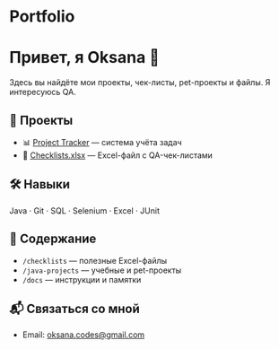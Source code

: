 # Portfolio

# Привет, я Oksana 👋

Здесь вы найдёте мои проекты, чек-листы, pet-проекты и файлы. Я интересуюсь QA.

## 🚀 Проекты

- 📊 [Project Tracker](https://github.com/Oksana702) — система учёта задач
- 🎯 [Checklists.xlsx](./checklist.xlsx) — Excel-файл с QA-чек-листами

## 🛠️ Навыки

Java · Git · SQL · Selenium · Excel · JUnit

## 📁 Содержание

- `/checklists` — полезные Excel-файлы
- `/java-projects` — учебные и pet-проекты
- `/docs` — инструкции и памятки

## 📬 Связаться со мной
- Email: oksana.codes@gmail.com

